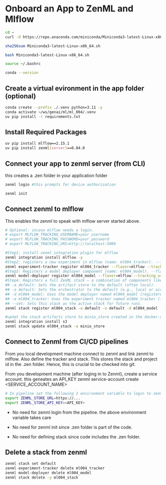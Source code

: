 # Onboard an App to ZenML and Mlflow

```bash
cd ~
curl -O https://repo.anaconda.com/miniconda/Miniconda3-latest-Linux-x86_64.sh

sha256sum Miniconda3-latest-Linux-x86_64.sh

bash Miniconda3-latest-Linux-x86_64.sh

source ~/.bashrc

conda --version


```

## Create a virtual evironment in the app folder (optional)
```bash
conda create --prefix ./.venv python=3.11 -y
conda activate ~/ws/genai/ml/ml_004/.venv
uv pip install -r requirements.txt
```

## Install Required Packages
```bash
uv pip install mlflow==2.15.1
uv pip install zenml[server]==0.84.0

```

## Connect your app to zenml server (from CLI)
this creates a .zen folder in your application folder
```bash
zenml login #this prompts for device authorization

zenml init
```

## Connect zenml to mlflow
This enables the zenml to speak with mlflow server started above.
```bash
# Optional: incase mlflow needs a login. 
# export MLFLOW_TRACKING_USERNAME=your_username
# export MLFLOW_TRACKING_PASSWORD=your_password
# export MLFLOW_TRACKING_URI=http://localhost:5000

#Step1: install zenml integration plugin for mlflow
zenml integration install mlflow -y
#Step2: registers a new experiment in mlflow (name: ml004_tracker). --flavor=mlflow tells the backend mlflow
zenml experiment-tracker register ml004_tracker --flavor=mlflow --tracking_uri=http://localhost:5000  --tracking_token="dummy_token" 
#Step3: Registers a model deployer component (name: ml004_model). --flavor=mlflow tells the backend mlflow
zenml model-deployer register ml004_model --flavor=mlflow --tracking_uri=http://localhost:5000  --tracking_token="dummy_token" 
#Step4: Registers a full ZenML stack — a combination of components like orchestrator, artifact store, experiment tracker, etc. 
## -a default: Sets the artifact store to the default (often local).
## -o default: Sets the orchestrator to the default (e.g., local or airflow).
## -d ml004_model: Uses the model deployer named ml004_model (registered in step 3).
## -e ml004_tracker: Uses the experiment tracker named ml004_tracker (from step 2).
## --set: Sets this stack as the active stack for future runs.
zenml stack register ml004_stack -a default -o default -d ml004_model -e ml004_tracker --set

#updat the stack artifacts store to minio_store created in the docker-compose
zenml integration install s3
zenml stack update ml004_stack -a minio_store 

```

## Connect to Zenml from CI/CD pipelines
From you local development machine connect to zenml and link zenml to mlflow. Also define the tracker and stack.
This stores the stack and project id in the .zen folder. Hence, this is crucial to be checked into git.

From you development machine (after loging in to Zenml), create a service account. this geneates an API_KEY
zenml service-account create <SERVICE_ACCOUNT_NAME>


```bash
# In pipeline set the following 2 environment variable to login to zenml no interactively.
export ZENML_STORE_URL=https://...
export ZENML_STORE_API_KEY=<API_KEY>

```
- No need for zenml login from the pipeline. the above environment variable takes care

- No need for zenml init since .zen folder is part of the code.

- No need for defining stack since code includes the .zen folder.



## Delete a stack from zenml
```bash
zenml stack set default
zenml experiment-tracker delete ml004_tracker
zenml model-deployer delete ml004_model
zenml stack delete -y ml004_stack
```